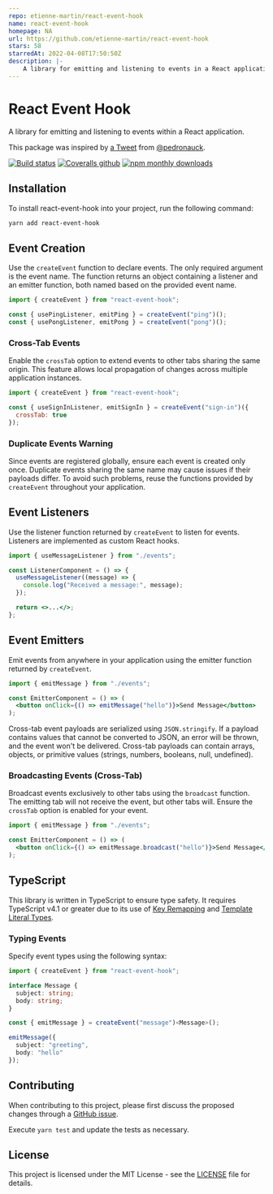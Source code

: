 ```yaml
---
repo: etienne-martin/react-event-hook
name: react-event-hook
homepage: NA
url: https://github.com/etienne-martin/react-event-hook
stars: 58
starredAt: 2022-04-08T17:50:50Z
description: |-
    A library for emitting and listening to events in a React application.
---
```


# React Event Hook

A library for emitting and listening to events within a React application.

This package was inspired by [a Tweet](https://twitter.com/pedronauck/status/1502792417761800193?s=20&t=PFC7inszDOUhRFf7se88UA) from [@pedronauck](https://github.com/pedronauck).

[![Build status](https://github.com/etienne-martin/react-event-hook/workflows/Build/badge.svg)](https://github.com/etienne-martin/react-event-hook/actions)
[![Coveralls github](https://img.shields.io/coveralls/github/etienne-martin/react-event-hook.svg)](https://coveralls.io/github/etienne-martin/react-event-hook)
[![npm monthly downloads](https://img.shields.io/npm/dm/react-event-hook.svg)](https://www.npmjs.com/package/react-event-hook)

## Installation

To install react-event-hook into your project, run the following command:

```bash
yarn add react-event-hook
```

## Event Creation

Use the `createEvent` function to declare events. The only required argument is the event name. The function returns an object containing a listener and an emitter function, both named based on the provided event name.

```javascript
import { createEvent } from "react-event-hook";

const { usePingListener, emitPing } = createEvent("ping")();
const { usePongListener, emitPong } = createEvent("pong")();
```

### Cross-Tab Events

Enable the `crossTab` option to extend events to other tabs sharing the same origin. This feature allows local propagation of changes across multiple application instances.

```javascript
import { createEvent } from "react-event-hook";

const { useSignInListener, emitSignIn } = createEvent("sign-in")({
  crossTab: true
});
```

### Duplicate Events Warning

Since events are registered globally, ensure each event is created only once. Duplicate events sharing the same name may cause issues if their payloads differ. To avoid such problems, reuse the functions provided by `createEvent` throughout your application.

## Event Listeners

Use the listener function returned by `createEvent` to listen for events. Listeners are implemented as custom React hooks.

```jsx
import { useMessageListener } from "./events";

const ListenerComponent = () => {
  useMessageListener((message) => {
    console.log("Received a message:", message);
  });

  return <>...</>;
};
```

## Event Emitters

Emit events from anywhere in your application using the emitter function returned by `createEvent`.

```jsx
import { emitMessage } from "./events";

const EmitterComponent = () => (
  <button onClick={() => emitMessage("hello")}>Send Message</button>
);
```

Cross-tab event payloads are serialized using `JSON.stringify`. If a payload contains values that cannot be converted to JSON, an error will be thrown, and the event won't be delivered. Cross-tab payloads can contain arrays, objects, or primitive values (strings, numbers, booleans, null, undefined).

### Broadcasting Events (Cross-Tab)

Broadcast events exclusively to other tabs using the `broadcast` function. The emitting tab will not receive the event, but other tabs will. Ensure the `crossTab` option is enabled for your event.

```jsx
import { emitMessage } from "./events";

const EmitterComponent = () => (
  <button onClick={() => emitMessage.broadcast("hello")}>Send Message</button>
);
```

## TypeScript

This library is written in TypeScript to ensure type safety. It requires TypeScript v4.1 or greater due to its use of [Key Remapping](https://www.typescriptlang.org/docs/handbook/2/mapped-types.html#key-remapping-via-as) and [Template Literal Types](https://www.typescriptlang.org/docs/handbook/2/template-literal-types.html).

### Typing Events

Specify event types using the following syntax:

```typescript
import { createEvent } from "react-event-hook";

interface Message {
  subject: string;
  body: string;
}

const { emitMessage } = createEvent("message")<Message>();

emitMessage({
  subject: "greeting",
  body: "hello"
});
```

## Contributing

When contributing to this project, please first discuss the proposed changes through a [GitHub issue](https://github.com/etienne-martin/react-event-hook/issues/new).

Execute `yarn test` and update the tests as necessary.

## License

This project is licensed under the MIT License - see the [LICENSE](https://github.com/etienne-martin/react-event-hook/blob/main/LICENSE) file for details.

